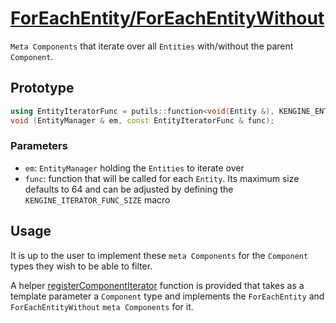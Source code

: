 # [ForEachEntity/ForEachEntityWithout](ForEachEntity.hpp)

`Meta Components` that iterate over all `Entities` with/without the parent `Component`.

## Prototype

```cpp
using EntityIteratorFunc = putils::function<void(Entity &), KENGINE_ENTITY_ITERATOR_FUNC_SIZE>;
void (EntityManager & em, const EntityIteratorFunc & func);
```

### Parameters

* `em`: `EntityManager` holding the `Entities` to iterate over
* `func`: function that will be called for each `Entity`. Its maximum size defaults to 64 and can be adjusted by defining the `KENGINE_ITERATOR_FUNC_SIZE` macro

## Usage

It is up to the user to implement these `meta Components` for the `Component` types they wish to be able to filter.

A helper [registerComponentIterator](../../helpers/RegisterComponentIterators.md) function is provided that takes as a template parameter a `Component` type and implements the `ForEachEntity` and `ForEachEntityWithout` `meta Components` for it.

